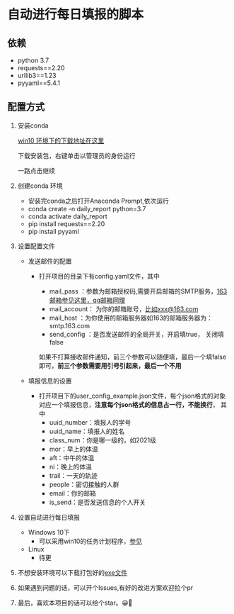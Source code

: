 # 自动进行每日填报的脚本

## 依赖

- python 3.7
- requests==2.20
- urllib3==1.23
- pyyaml==5.4.1

## 配置方式

1. 安装conda

   [win10 环境下的下载地址在这里](https://mirrors.tuna.tsinghua.edu.cn/anaconda/archive/Anaconda3-2021.05-Windows-x86_64.exe)

   下载安装包，右键单击以管理员的身份运行

   一路点击继续

2. 创建conda 环境

   - 安装完conda之后打开Anaconda Prompt,依次运行
   - conda create -n daily_report python=3.7
   - conda activate daily_report
   - pip install requests==2.20
   - pip install pyyaml

3. 设置配置文件

   - 发送邮件的配置

     - 打开项目的目录下有config.yaml文件，其中

       - mail_pass ：参数为邮箱授权码,需要开启邮箱的SMTP服务，[163邮箱参见这里，qq邮箱同理](https://note.youdao.com/ynoteshare/index.html?id=f9fef46114fb922b45460f4f55d96853&type=note&_time=1632986174349)
       - mail_account： 为你的邮箱账号，比如xxx@163.com
       - mail_host ：为你使用的邮箱服务器如163的邮箱服务器为：smtp.163.com
       - send_config ：是否发送邮件的全局开关，开启填true， 关闭填false

       如果不打算接收邮件通知，前三个参数可以随便填，最后一个填false即可，**前三个参数需要用引号引起来，最后一个不用**

   - 填报信息的设置

     - 打开项目下的user_config_example.json文件，每个json格式的对象对应一个填报信息，**注意每个json格式的信息占一行，不能换行**， 其中
       - uuid_number：填报人的学号
       - uuid_name：填报人的姓名
       - class_num：你是哪一级的，如2021级
       - mor：早上的体温
       - aft：中午的体温
       - ni：晚上的体温
       - trail：一天的轨迹
       - people：密切接触的人群
       - email：你的邮箱
       - is_send：是否发送信息的个人开关

4. 设置自动进行每日填报

   - Windows 10下
     - 可以采用win10的任务计划程序，[参见](https://www.cnblogs.com/JesseP/p/10816192.html)
   - Linux
     - 待更

5. 不想安装环境可以下载打包好的[exe文件](https://github.com/YanceyCodeForFun/daily_report/releases)

6. 如果遇到问题的话，可以开个Issues,有好的改进方案欢迎拉个pr

7. 最后，喜欢本项目的话可以给个star。😀🥰
